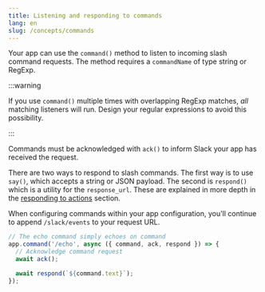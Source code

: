 ```yaml
---
title: Listening and responding to commands
lang: en
slug: /concepts/commands
---
```



Your app can use the `command()` method to listen to incoming slash command requests. The method requires a `commandName` of type string or RegExp.

:::warning 

If you use `command()` multiple times with overlapping RegExp matches, _all_ matching listeners will run. Design your regular expressions to avoid this possibility.

:::

Commands must be acknowledged with `ack()` to inform Slack your app has received the request.

There are two ways to respond to slash commands. The first way is to use `say()`, which accepts a string or JSON payload. The second is `respond()` which is a utility for the `response_url`. These are explained in more depth in the [responding to actions](/concepts/action-respond) section.

When configuring commands within your app configuration, you'll continue to append `/slack/events` to your request URL.


```javascript
// The echo command simply echoes on command
app.command('/echo', async ({ command, ack, respond }) => {
  // Acknowledge command request
  await ack();

  await respond(`${command.text}`);
});
```
